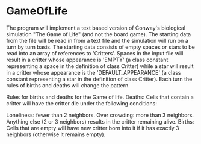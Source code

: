 # GameOfLife
The program will implement a text based version of Conway's biological simulation "The Game of Life" (and not the board game). The starting data from the file will be read in from a text file and the simulation will run on a turn by turn basis. The starting data consists of empty spaces or stars to be read into an array of references to 'Critters'. Spaces in the input file will result in a critter whose appearance is 'EMPTY' (a class constant representing a space in the definition of class Critter) while a star will result in a critter whose appearance is the 'DEFAULT_APPEARANCE' (a class constant representing a star in the definition of class Critter). Each turn the rules of births and deaths will change the pattern.

Rules for births and deaths for the Game of life.
Deaths: Cells that contain a critter will have the critter die under the following conditions:

Loneliness: fewer than 2 neighbors. 
Over crowding: more than 3 neighbors.  
Anything else (2 or 3 neighbors) results in the critter remaining alive. 
Births: Cells that are empty will have new critter born into it if it has exactly 3 neighbors (otherwise it remains empty).
